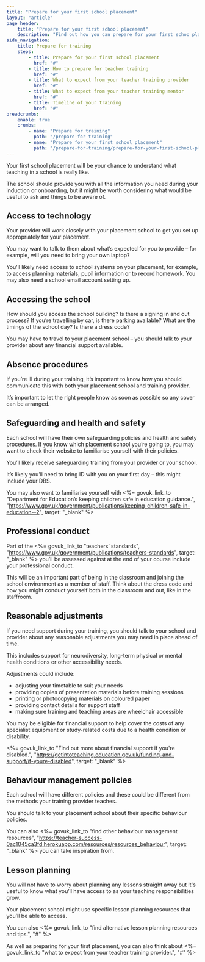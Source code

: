 ```yaml
---
title: "Prepare for your first school placement"
layout: "article"
page_header:
    title: "Prepare for your first school placement"
    description: "Find out how you can prepare for your first schoo placement training, from accessing the school to your professional conduct."
side_navigation:
    title: Prepare for training
    steps:
        - title: Prepare for your first school placement
          href: "#"
        - title: How to prepare for teacher training
          href: "#"
        - title: What to expect from your teacher training provider
          href: "#"
        - title: What to expect from your teacher training mentor
          href: "#"
        - title: Timeline of your training
          href: "#"
breadcrumbs: 
    enable: true
    crumbs: 
        - name: "Prepare for training"
          path: "/prepare-for-training"
        - name: "Prepare for your first school placement"
          path: "/prepare-for-training/prepare-for-your-first-school-placement"
---
```


Your first school placement will be your chance to understand what teaching in a school is really like.

The school should provide you with all the information you need during your induction or onboarding, but it might be worth considering what would be useful to ask and things to be aware of.

## Access to technology

Your provider will work closely with your placement school to get you set up appropriately for your placement.

You may want to talk to them about what’s expected for you to provide – for example, will you need to bring your own laptop?

You’ll likely need access to school systems on your placement, for example, to access planning materials, pupil information or to record homework. You may also need a school email account setting up.

## Accessing the school

How should you access the school building? Is there a signing in and out process? If you’re travelling by car, is there parking available? What are the timings of the school day? Is there a dress code?

You may have to travel to your placement school – you should talk to your provider about any financial support available.

## Absence procedures

If you’re ill during your training, it’s important to know how you should communicate this with both your placement school and training provider.

It’s important to let the right people know as soon as possible so any cover can be arranged.

## Safeguarding and health and safety

Each school will have their own safeguarding policies and health and safety procedures. If you know which placement school you’re going to, you may want to check their website to familiarise yourself with their policies.

You’ll likely receive safeguarding training from your provider or your school.

It’s likely you’ll need to bring ID with you on your first day – this might include your DBS.

You may also want to familiarise yourself with <%= govuk_link_to "Department for Education’s keeping children safe in education guidance.", "https://www.gov.uk/government/publications/keeping-children-safe-in-education--2", target: "_blank" %>

## Professional conduct

Part of the <%= govuk_link_to "teachers’ standards", "https://www.gov.uk/government/publications/teachers-standards", target: "_blank" %> you’ll be assessed against at the end of your course include your professional conduct.

This will be an important part of being in the classroom and joining the school environment as a member of staff. Think about the dress code and how you might conduct yourself both in the classroom and out, like in the staffroom.

## Reasonable adjustments

If you need support during your training, you should talk to your school and provider about any reasonable adjustments you may need in place ahead of time.

This includes support for neurodiversity, long-term physical or mental health conditions or other accessibility needs.

Adjustments could include:

- adjusting your timetable to suit your needs
- providing copies of presentation materials before training sessions
- printing or photocopying materials on coloured paper
- providing contact details for support staff
- making sure training and teaching areas are wheelchair accessible

You may be eligible for financial support to help cover the costs of any specialist equipment or study-related costs due to a health condition or disability.

<%= govuk_link_to "Find out more about financial support if you're disabled.", "https://getintoteaching.education.gov.uk/funding-and-support/if-youre-disabled", target: "_blank" %>

## Behaviour management policies

Each school will have different policies and these could be different from the methods your training provider teaches.

You should talk to your placement school about their specific behaviour policies.

You can also <%= govuk_link_to "find other behaviour management resources", "https://teacher-success-0ac1045ca3fd.herokuapp.com/resources/resources_behaviour", target: "_blank" %> you can take inspiration from. 

## Lesson planning

You will not have to worry about planning any lessons straight away but it's useful to know what you’ll have access to as your teaching responsibilities grow.

Your placement school might use specific lesson planning resources that you’ll be able to access.

You can also <%= govuk_link_to "find alternative lesson planning resources and tips.", "#" %>

As well as preparing for your first placement, you can also think about <%= govuk_link_to "what to expect from your teacher training provider.", "#" %>
